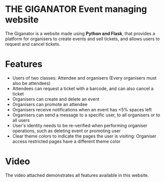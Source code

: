 # THE GIGANATOR Event managing website 
The Giganator is a website made using **Python and Flask**, that provides a platform for organisers to create events and sell tickets, and allows users to request and cancel tickets.

# Features 
- Users of two classes: Attendee and organisers (Every organisers must also be attendees)
- Attendees can request a ticket with a barcode, and can also cancel a ticket
- Organisers can create and delete an event
- Organisers can promote an attendee
- Organisers receive notifications when an event has <5% spaces left
- Organisers can send a message to a specific user, to all organisers or to all users 
- User's identity needs to be re-verified when performing organiser operations, such as deleting event or promoting user
- Clear theme colors to indicate the pages the user is visiting: Organiser access restricted pages have a different theme color

# Video 
The video attached demonstrates all features available in this website.

